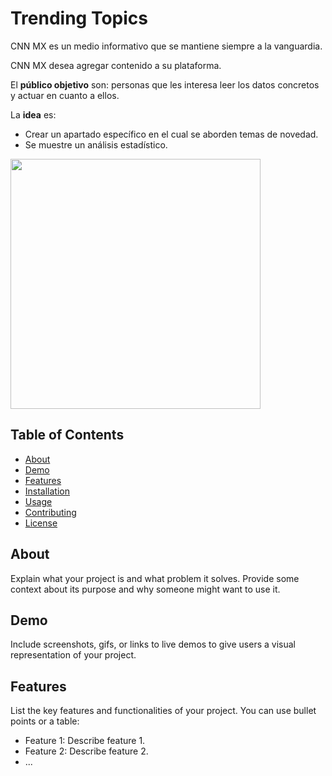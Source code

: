 # Trending Topics

CNN MX es un medio informativo que se mantiene siempre a la vanguardia. 

CNN MX desea agregar contenido a su plataforma. 

El **público objetivo** son:
personas que les interesa leer los datos concretos y actuar en cuanto a ellos.

La **idea** es:

- Crear un apartado específico en el cual se aborden
temas de novedad.
- Se muestre un análisis estadístico.

<img src="https://upload.wikimedia.org/wikipedia/commons/5/57/X_logo_2023_%28white%29.png" width="400" height="400">


## Table of Contents

- [About](#about)
- [Demo](#demo)
- [Features](#features)
- [Installation](#installation)
- [Usage](#usage)
- [Contributing](#contributing)
- [License](#license)

## About

Explain what your project is and what problem it solves. Provide some context about its purpose and why someone might want to use it.

## Demo

Include screenshots, gifs, or links to live demos to give users a visual representation of your project.

## Features

List the key features and functionalities of your project. You can use bullet points or a table:

- Feature 1: Describe feature 1.
- Feature 2: Describe feature 2.
- ...



